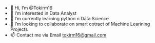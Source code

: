 - 👋 Hi, I’m @Tokirm16
- 👀 I’m interested in Data Analyst
- 🌱 I’m currently learning python n Data Science
- 💞️ I’m looking to collaborate on smart cotract of Machine Learining Projects
- 📫 Contact me via Email tokirm16@gmail.com
